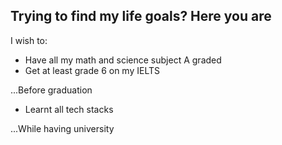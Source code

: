 ## Trying to find my life goals? Here you are

I wish to:

- Have all my math and science subject A graded
- Get at least grade 6 on my IELTS

...Before graduation



- Learnt all tech stacks

...While having university
